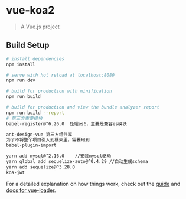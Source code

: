 # vue-koa2

> A Vue.js project

## Build Setup

``` bash
# install dependencies
npm install

# serve with hot reload at localhost:8080
npm run dev

# build for production with minification
npm run build

# build for production and view the bundle analyzer report
npm run build --report
# 第三方重要模块
babel-register@^6.26.0  处理es6，主要是兼容es模块

ant-design-vue 第三方组件库
为了不将整个项目引入到框架里，需要用到
babel-plugin-import

yarn add mysql@^2.16.0    //安装mysql驱动
yarn global add sequelize-auto@^0.4.29 //自动生成schema
yarn add sequelize@^3.28.0
koa-jwt
```

For a detailed explanation on how things work, check out the [guide](http://vuejs-templates.github.io/webpack/) and [docs for vue-loader](http://vuejs.github.io/vue-loader).
